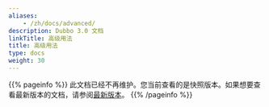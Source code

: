 ```yaml
---
aliases:
    - /zh/docs/advanced/
description: Dubbo 3.0 文档
linkTitle: 高级用法
title: 高级用法
type: docs
weight: 30
---
```




{{% pageinfo %}} 此文档已经不再维护。您当前查看的是快照版本。如果想要查看最新版本的文档，请参阅[最新版本](/zh-cn/docs3-v2/java-sdk/advanced-features-and-usage/)。
{{% /pageinfo %}}
